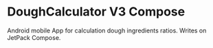 # DoughCalculator V3 Compose

Android mobile App for calculation dough ingredients ratios. Writes on JetPack Compose.

